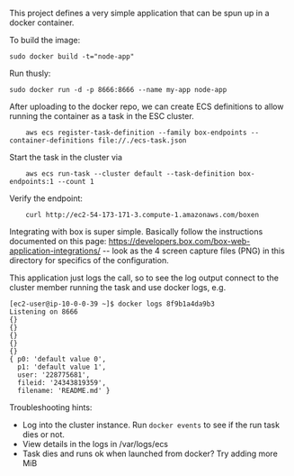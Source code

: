This project defines a very simple application that can be spun up
in a docker container.

To build the image:

    sudo docker build -t="node-app"

Run thusly:

    sudo docker run -d -p 8666:8666 --name my-app node-app

After uploading to the docker repo, we can create ECS definitions to allow running
the container as a task in the ESC cluster.

		aws ecs register-task-definition --family box-endpoints --container-definitions file://./ecs-task.json

Start the task in the cluster via

		aws ecs run-task --cluster default --task-definition box-endpoints:1 --count 1

Verify the endpoint:

		curl http://ec2-54-173-171-3.compute-1.amazonaws.com/boxen

Integrating with box is super simple. Basically follow the instructions documented on
this page: https://developers.box.com/box-web-application-integrations/ -- look
as the 4 screen capture files (PNG) in this directory for specifics of the 
configuration.

This application just logs the call, so to see the log output connect to the cluster member
running the task and use docker logs, e.g.

	[ec2-user@ip-10-0-0-39 ~]$ docker logs 8f9b1a4da9b3
	Listening on 8666
	{}
	{}
	{}
	{}
	{}
	{ p0: 'default value 0',
	  p1: 'default value 1',
	  user: '228775681',
	  fileid: '24343819359',
	  filename: 'README.md' }




Troubleshooting hints:

* Log into the cluster instance. Run `docker events` to see if the run task
dies or not.
* View details in the logs in /var/logs/ecs
* Task dies and runs ok when launched from docker? Try adding more MiB
